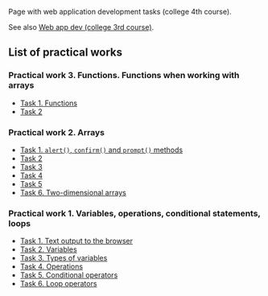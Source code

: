 <!-- # Web application development -->

Page with web application development tasks (college 4th course).

See also [Web app dev (college 3rd course)](https://jaroshevskii.github.io/web-app-dev-college-3rd-course/).

## List of practical works

### Practical work 3. Functions. Functions when working with arrays

- [Task 1. Functions](./practical-work01/task1/)
- [Task 2](./practical-work03/task2/)

### Practical work 2. Arrays

- [Task 1. `alert()`, `confirm()` and `prompt()` methods](./practical-work02/task1/)
- [Task 2](./practical-work02/task2/)
- [Task 3](./practical-work02/task3/)
- [Task 4](./practical-work02/task4/)
- [Task 5](./practical-work02/task5/)
- [Task 6. Two-dimensional arrays](./practical-work02/task6/)

### Practical work 1. Variables, operations, conditional statements, loops

- [Task 1. Text output to the browser](./practical-work01/task1/)
- [Task 2. Variables](./practical-work01/task2/)
- [Task 3. Types of variables](./practical-work01/task3/)
- [Task 4. Operations](./practical-work01/task4/)
- [Task 5. Conditional operators](./practical-work01/task5/)
- [Task 6. Loop operators](./practical-work01/task6/)
